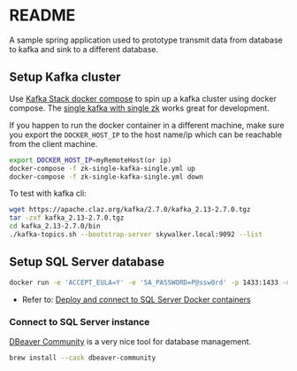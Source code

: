 # README

A sample spring application used to prototype transmit data from database to kafka and sink to a different database.

## Setup Kafka cluster

Use [Kafka Stack docker compose](https://github.com/simplesteph/kafka-stack-docker-compose) to spin up a kafka cluster using docker compose. The [single kafka with single zk](https://github.com/simplesteph/kafka-stack-docker-compose/blob/master/zk-single-kafka-single.yml) works great for development.

If you happen to run the docker container in a different machine, make sure you export the `DOCKER_HOST_IP` to the host name/ip which can be reachable from the client machine.

```bash
export DOCKER_HOST_IP=myRemoteHost(or ip)
docker-compose -f zk-single-kafka-single.yml up
docker-compose -f zk-single-kafka-single.yml down
```

To test with kafka cli:

```bash
wget https://apache.claz.org/kafka/2.7.0/kafka_2.13-2.7.0.tgz
tar -zxf kafka_2.13-2.7.0.tgz
cd kafka_2.13-2.7.0/bin
./kafka-topics.sh --bootstrap-server skywalker.local:9092 --list
```

## Setup SQL Server database

```bash
docker run -e 'ACCEPT_EULA=Y' -e 'SA_PASSWORD=P@ssw0rd' -p 1433:1433 -d mcr.microsoft.com/mssql/server:2017-latest
```

- Refer to: [Deploy and connect to SQL Server Docker containers](https://docs.microsoft.com/de-de/sql/linux/sql-server-linux-docker-container-deployment?view=sql-server-ver15&pivots=cs1-bash)

### Connect to SQL Server instance

[DBeaver Community](https://dbeaver.io/) is a very nice tool for database management.

```bash
brew install --cask dbeaver-community
```

